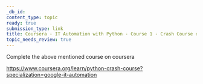 ```yaml
---
_db_id:
content_type: topic
ready: true
submission_type: link
title: Coursera - IT Automation with Python - Course 1 - Crash Course on Python
topic_needs_review: true
---
```


Complete the above mentioned course on coursera

https://www.coursera.org/learn/python-crash-course?specialization=google-it-automation